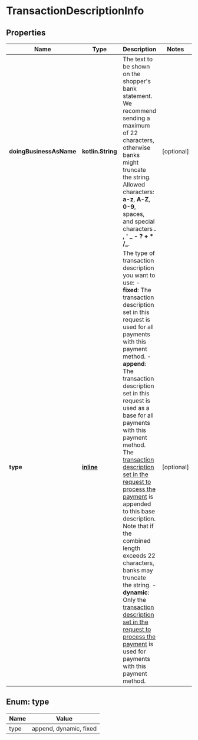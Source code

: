 
# TransactionDescriptionInfo

## Properties
Name | Type | Description | Notes
------------ | ------------- | ------------- | -------------
**doingBusinessAsName** | **kotlin.String** | The text to be shown on the shopper&#39;s bank statement.  We recommend sending a maximum of 22 characters, otherwise banks might truncate the string.  Allowed characters: **a-z**, **A-Z**, **0-9**, spaces, and special characters **. , &#39; _ - ? + * /_**. |  [optional]
**type** | [**inline**](#Type) | The type of transaction description you want to use: - **fixed**: The transaction description set in this request is used for all payments with this payment method. - **append**: The transaction description set in this request is used as a base for all payments with this payment method. The [transaction description set in the request to process the payment](https://docs.adyen.com/api-explorer/Checkout/70/post/sessions#request-shopperStatement) is appended to this base description. Note that if the combined length exceeds 22 characters, banks may truncate the string. - **dynamic**: Only the [transaction description set in the request to process the payment](https://docs.adyen.com/api-explorer/Checkout/70/post/sessions#request-shopperStatement) is used for payments with this payment method. |  [optional]


<a name="Type"></a>
## Enum: type
Name | Value
---- | -----
type | append, dynamic, fixed



